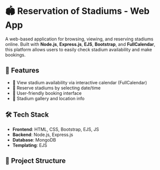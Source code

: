 # 🏟️ Reservation of Stadiums - Web App

A web-based application for browsing, viewing, and reserving stadiums online. Built with **Node.js**, **Express.js**, **EJS**, **Bootstrap**, and **FullCalendar**, this platform allows users to easily check stadium availability and make bookings.

## 🚀 Features

- 📅 View stadium availability via interactive calendar (FullCalendar)
- 📝 Reserve stadiums by selecting date/time
- 👤 User-friendly booking interface
- 📸 Stadium gallery and location info

## 🛠️ Tech Stack

- **Frontend**: HTML, CSS, Bootstrap, EJS, JS
- **Backend**: Node.js, Express.js
- **Database**: MongoDB 
- **Templating**: EJS

## 📂 Project Structure
